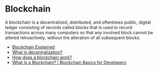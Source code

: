 # Blockchain

A blockchain is a decentralized, distributed, and oftentimes public, digital ledger consisting of records called blocks that is used to record transactions across many computers so that any involved block cannot be altered retroactively, without the alteration of all subsequent blocks.

- [Blockchain Explained](https://www.investopedia.com/terms/b/blockchain.asp)
- [What is decentralization?](https://aws.amazon.com/blockchain/decentralization-in-blockchain/)
- [How does a blockchain work?](https://youtu.be/SSo_EIwHSd4)
- [What Is a Blockchain? | Blockchain Basics for Developers](https://youtu.be/4ff9esY_4aU)
